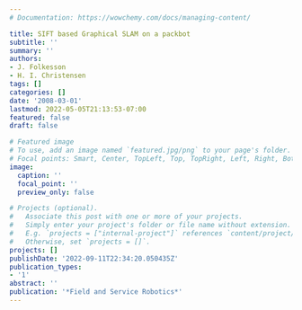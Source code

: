 ```yaml
---
# Documentation: https://wowchemy.com/docs/managing-content/

title: SIFT based Graphical SLAM on a packbot
subtitle: ''
summary: ''
authors:
- J. Folkesson
- H. I. Christensen
tags: []
categories: []
date: '2008-03-01'
lastmod: 2022-05-05T21:13:53-07:00
featured: false
draft: false

# Featured image
# To use, add an image named `featured.jpg/png` to your page's folder.
# Focal points: Smart, Center, TopLeft, Top, TopRight, Left, Right, BottomLeft, Bottom, BottomRight.
image:
  caption: ''
  focal_point: ''
  preview_only: false

# Projects (optional).
#   Associate this post with one or more of your projects.
#   Simply enter your project's folder or file name without extension.
#   E.g. `projects = ["internal-project"]` references `content/project/deep-learning/index.md`.
#   Otherwise, set `projects = []`.
projects: []
publishDate: '2022-09-11T22:34:20.050435Z'
publication_types:
- '1'
abstract: ''
publication: '*Field and Service Robotics*'
---
```

